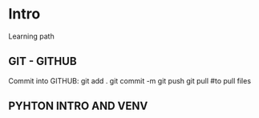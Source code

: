# Intro
Learning path



## GIT - GITHUB 
Commit into GITHUB: 
git add .
git commit -m
git push
git pull #to pull files
## PYHTON INTRO AND VENV 
